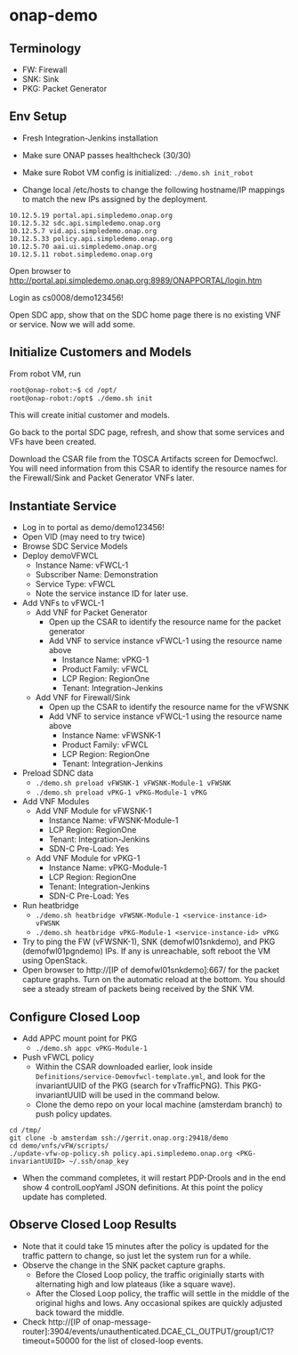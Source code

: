 # onap-demo

## Terminology
* FW: Firewall
* SNK: Sink
* PKG: Packet Generator

## Env Setup
* Fresh Integration-Jenkins installation
* Make sure ONAP passes healthcheck (30/30)
* Make sure Robot VM config is initialized: `./demo.sh init_robot`


* Change local /etc/hosts to change the following hostname/IP mappings to match the new IPs assigned by the deployment.
```
10.12.5.19 portal.api.simpledemo.onap.org
10.12.5.32 sdc.api.simpledemo.onap.org
10.12.5.7 vid.api.simpledemo.onap.org
10.12.5.33 policy.api.simpledemo.onap.org
10.12.5.70 aai.ui.simpledemo.onap.org
10.12.5.11 robot.simpledemo.onap.org
```

Open browser to http://portal.api.simpledemo.onap.org:8989/ONAPPORTAL/login.htm

Login as cs0008/demo123456!

Open SDC app, show that on the SDC home page there is no existing VNF or service.  Now we will add some.

## Initialize Customers and Models
From robot VM, run
```sh
root@onap-robot:~$ cd /opt/
root@onap-robot:/opt$ ./demo.sh init
```
This will create initial customer and models.

Go back to the portal SDC page, refresh, and show that some services and VFs have been created.

Download the CSAR file from the TOSCA Artifacts screen for Democfwcl.  You will need information from this CSAR to identify the resource names for the Firewall/Sink and Packet Generator VNFs later.

## Instantiate Service
* Log in to portal as demo/demo123456!
* Open VID (may need to try twice)
* Browse SDC Service Models
* Deploy demoVFWCL
  * Instance Name: vFWCL-1
  * Subscriber Name: Demonstration
  * Service Type: vFWCL
  * Note the service instance ID for later use.
* Add VNFs to vFWCL-1
  * Add VNF for Packet Generator
    * Open up the CSAR to identify the resource name for the packet generator
    * Add VNF to service instance vFWCL-1 using the resource name above
      * Instance Name: vPKG-1
      * Product Family: vFWCL
      * LCP Region: RegionOne
      * Tenant: Integration-Jenkins
  * Add VNF for Firewall/Sink
    * Open up the CSAR to identify the resource name for the vFWSNK
    * Add VNF to service instance vFWCL-1 using the resource name above
      * Instance Name: vFWSNK-1
      * Product Family: vFWCL
      * LCP Region: RegionOne
      * Tenant: Integration-Jenkins
* Preload SDNC data
  * ```./demo.sh preload vFWSNK-1 vFWSNK-Module-1 vFWSNK```
  * ```./demo.sh preload vPKG-1 vPKG-Module-1 vPKG```
* Add VNF Modules
  * Add VNF Module for vFWSNK-1
    * Instance Name: vFWSNK-Module-1
    * LCP Region: RegionOne
    * Tenant: Integration-Jenkins
    * SDN-C Pre-Load: Yes
  * Add VNF Module for vPKG-1
    * Instance Name: vPKG-Module-1
    * LCP Region: RegionOne
    * Tenant: Integration-Jenkins
    * SDN-C Pre-Load: Yes
* Run heatbridge
  * ```./demo.sh heatbridge vFWSNK-Module-1 <service-instance-id> vFWSNK```
  * ```./demo.sh heatbridge vPKG-Module-1 <service-instance-id> vPKG```
* Try to ping the FW (vFWSNK-1), SNK (demofwl01snkdemo), and PKG (demofwl01pgndemo) IPs.  If any is unreachable, soft reboot the VM using OpenStack.
* Open browser to http://[IP of demofwl01snkdemo]:667/ for the packet capture graphs.  Turn on the automatic reload at the bottom.  You should see a steady stream of packets being received by the SNK VM.

## Configure Closed Loop
* Add APPC mount point for PKG
  * ```./demo.sh appc vPKG-Module-1```
* Push vFWCL policy
  * Within the CSAR downloaded earlier, look inside `Definitions/service-Demovfwcl-template.yml`, and look for the invariantUUID of the PKG (search for vTrafficPNG).  This PKG-invariantUUID will be used in the command below.
  * Clone the demo repo on your local machine (amsterdam branch) to push policy updates.
```
cd /tmp/
git clone -b amsterdam ssh://gerrit.onap.org:29418/demo
cd demo/vnfs/vFW/scripts/
./update-vfw-op-policy.sh policy.api.simpledemo.onap.org <PKG-invariantUUID> ~/.ssh/onap_key
```
  * When the command completes, it will restart PDP-Drools and in the end show 4 controlLoopYaml JSON definitions.  At this point the policy update has completed.
  
## Observe Closed Loop Results
* Note that it could take 15 minutes after the policy is updated for the traffic pattern to change, so just let the system run for a while.
* Observe the change in the SNK packet capture graphs.
  * Before the Closed Loop policy, the traffic originially starts with alternating high and low plateaus (like a square wave). 
  * After the Closed Loop policy, the traffic will settle in the middle of the original highs and lows.  Any occasional spikes are quickly adjusted back toward the middle.
* Check http://[IP of onap-message-router]:3904/events/unauthenticated.DCAE_CL_OUTPUT/group1/C1?timeout=50000 for the list of closed-loop events.
